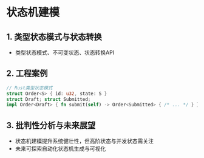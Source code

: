 # 状态机建模

## 1. 类型状态模式与状态转换

- 类型状态模式、不可变状态、状态转换API

## 2. 工程案例

```rust
// Rust类型状态模式
struct Order<S> { id: u32, state: S }
struct Draft; struct Submitted;
impl Order<Draft> { fn submit(self) -> Order<Submitted> { /* ... */ } }
```

## 3. 批判性分析与未来展望

- 状态机建模提升系统健壮性，但高阶状态与并发状态需关注
- 未来可探索自动化状态机生成与可视化
